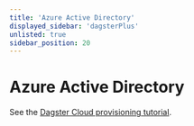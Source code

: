 ```yaml
---
title: 'Azure Active Directory'
displayed_sidebar: 'dagsterPlus'
unlisted: true
sidebar_position: 20
---
```


# Azure Active Directory

See the [Dagster Cloud provisioning tutorial](https://learn.microsoft.com/en-us/azure/active-directory/saas-apps/dagster-cloud-provisioning-tutorial).
